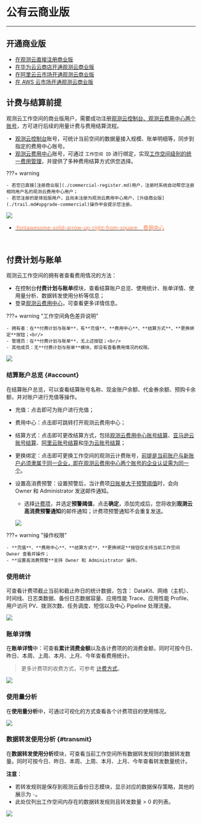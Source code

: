# 公有云商业版
---

## 开通商业版

- [在观测云直接注册商业版](commercial-register.md)
- [在华为云云商店开通观测云商业版](commercial-huaweiyun.md)
- [在阿里云云市场开通观测云商业版](commercial-aliyun.md)
- [在 AWS 云市场开通观测云商业版](commercial-aws.md)

## 计费与结算前提

观测云工作空间的商业版用户，需要成功注册<u>观测云控制台、观测云费用中心两个账号</u>，方可进行后续的用量计费与费用结算流程。

- [观测云控制台](https://console.guance.com/)账号，可统计当前空间的数据量接入规模、账单明细等，同步到指定的费用中心账号。
- [观测云费用中心](https://boss.guance.com/)账号，可通过 `工作空间 ID` 进行绑定，实现<u>工作空间级别的统一费用管理</u>，并提供了多种费用结算方式供您选择。

???+ warning

    - 若您已直接[注册商业版](./commercial-register.md)用户，注册时系统自动帮您注册相同用户名的观测云费用中心用户；  
    - 若您注册的是体验版用户，且尚未注册为观测云费用中心用户，[升级商业版](./trail.md#upgrade-commercial)操作中会提示您注册。

![](img/billing-index-1.png)


<div class="grid cards" markdown>

- [<font color="coral"> :fontawesome-solid-arrow-up-right-from-square: &nbsp; 费用中心</font>](../billing-center/index.md)

<br/>

</div>

## 付费计划与账单

观测云工作空间的拥有者查看费用情况的方法：

- 在控制台**付费计划与账单**模块，查看结算账户总览、使用统计、账单详情、使用量分析、数据转发使用分析等信息；  
- 登录[观测云费用中心](https://boss.guance.com/)，可查看更多详情信息。

???+ warning "工作空间角色差异说明"

    - 拥有者：在**付费计划与账单**，有**充值**、**费用中心**、**结算方式**、**更换绑定**按钮；<br/>
    - 管理员：在**付费计划与账单**，无上述按钮；<br/>
    - 其他成员：无**付费计划与账单**模块，即没有查看费用情况的权限。

![](img/12.billing_1.png)

### 结算账户总览 {#account}

在结算账户总览，可以查看结算账号名称、现金账户余额、代金券余额、预购卡余额，并对账户进行充值等操作。

- 充值：点击即可为账户进行充值；
- 费用中心：点击即可跳转打开观测云费用中心；
- 结算方式：点击即可更改结算方式，包括[观测云费用中心账号结算](../billing/billing-account/enterprise-account.md)、[亚马逊云账号结算](../billing/billing-account/aws-account.md)、[阿里云账号结算](../billing/billing-account/aliyun-account.md)和[华为云账号结算](../billing/billing-account/huawei-account.md)；
- 更换绑定：点击即可更换工作空间的观测云计费账号，<u>前提是当前账户与新账户必须隶属于同一企业，即在观测云费用中心两个账号的企业认证需为同一个</u>。
- 设置高消费预警：设置预警后，当计费项<u>日账单大于预警阈值</u>时，会向 Owner 和 Administrator 发送邮件通知。

    - 选择[计费项](./billing-method/index.md#item)，并选定**预警阈值**，点击**确定**，添加完成后，您将收到**观测云高消费预警通知**的邮件通知；计费项预警通知不会重复发送。

    ![](img/billing.gif)

???+ warning "操作权限"

    - **充值**、**费用中心**、**结算方式**、**更换绑定**按钮仅支持当前工作空间 Owner 查看并操作；  
    - **设置高消费预警**支持 Owner 和 Administrator 操作。

### 使用统计

可查看计费项截止当前和截止昨日的统计数据，包含： DataKit、网络（主机）、时间线、日志类数据、备份日志数据容量、应用性能 Trace、应用性能 Profile、用户访问 PV、拨测次数、任务调度、短信以及中心 Pipeline 处理流量。

![](img/consumption.png)

### 账单详情

在**账单详情**中：可查看**累计消费金额**以及各计费项的的消费金额，同时可按今日、昨日、本周、上周、本月、上月、今年查看费用统计。

> 更多计费项的收费方式，可参考 [计费方式](billing-method/index.md)。

![](img/consumption-2.png)

### 使用量分析

在**使用量分析**中，可通过可视化的方式查看各个计费项目的使用情况。

![](img/consumption-1.gif)

### 数据转发使用分析 {#transmit}

在**数据转发使用分析**模块，可查看当前工作空间所有数据转发规则的数据转发数量。同时可按今日、昨日、本周、上周、本月、上月、今年查看转发数量统计。

**注意**：

- 若转发规则是保存到观测云备份日志模块，显示对应的数据保存策略，其他的展示为 `-`。
- 此处仅列出工作空间内存在的数据转发规则且转发数量 > 0 的列表。

![](img/comm_01.png)



<!--
### 消费分析 {#consume}

在**消费分析**中，可查看昨日支出、累计支出，您也可以根据所选时间范围查看统计消费分析。


当前账单出账的指标生成逻辑：

- `bill` 表示总账单，即累计消费金额。


| 类型     | 名称     | 描述          |
| ----------- | ----------- |-------------- |
| 指标     | `money`     |应付金额          |
| 标签     | `type`     |计费项          |

- `bill_infos` 表示每日账单。


| 类型     | 名称     | 描述          |
| ----------- | ----------- | -------------- |
| 指标     | `originPrice`     | 原价          |
|      | `count`     | 使用量          |
|      | `billPrice`     | 应付金额          |
|      | `billDateTimeStamp`     | 账单日期对应的时间戳          |
|  标签| `type`     | 计费项          |
|      | `billDate`     | 账单日期          |


![](img/consumption.png)




<!--
**注意**：仅支持统计分析 6 月之后的消费数据；时间范围默认选中本月。
-->

